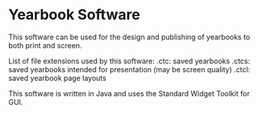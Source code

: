 # Yearbook Software

This software can be used for the design and publishing of yearbooks to both
print and screen.

List of file extensions used by this software:
.ctc: saved yearbooks
.ctcs: saved yearbooks intended for presentation (may be screen quality)
.ctcl: saved yearbook page layouts

This software is written in Java and uses the Standard Widget Toolkit for GUI.

